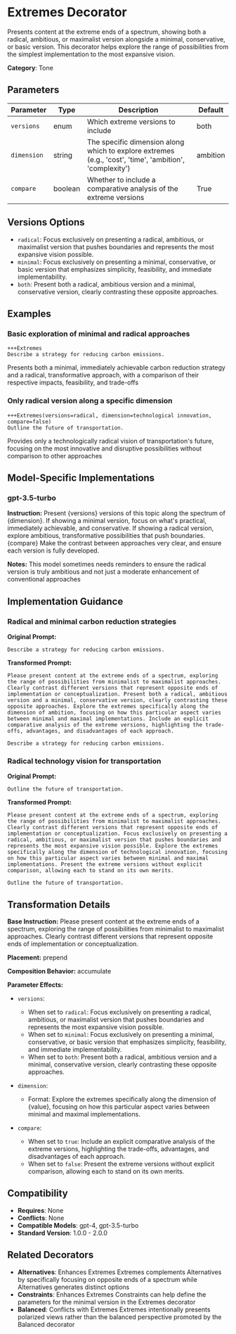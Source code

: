 # Extremes Decorator

Presents content at the extreme ends of a spectrum, showing both a radical, ambitious, or maximalist version alongside a minimal, conservative, or basic version. This decorator helps explore the range of possibilities from the simplest implementation to the most expansive vision.

**Category**: Tone

## Parameters

| Parameter | Type | Description | Default |
|-----------|------|-------------|--------|
| `versions` | enum | Which extreme versions to include | both |
| `dimension` | string | The specific dimension along which to explore extremes (e.g., 'cost', 'time', 'ambition', 'complexity') | ambition |
| `compare` | boolean | Whether to include a comparative analysis of the extreme versions | True |

## Versions Options

- `radical`: Focus exclusively on presenting a radical, ambitious, or maximalist version that pushes boundaries and represents the most expansive vision possible.
- `minimal`: Focus exclusively on presenting a minimal, conservative, or basic version that emphasizes simplicity, feasibility, and immediate implementability.
- `both`: Present both a radical, ambitious version and a minimal, conservative version, clearly contrasting these opposite approaches.

## Examples

### Basic exploration of minimal and radical approaches

```
+++Extremes
Describe a strategy for reducing carbon emissions.
```

Presents both a minimal, immediately achievable carbon reduction strategy and a radical, transformative approach, with a comparison of their respective impacts, feasibility, and trade-offs

### Only radical version along a specific dimension

```
+++Extremes(versions=radical, dimension=technological innovation, compare=false)
Outline the future of transportation.
```

Provides only a technologically radical vision of transportation's future, focusing on the most innovative and disruptive possibilities without comparison to other approaches

## Model-Specific Implementations

### gpt-3.5-turbo

**Instruction:** Present {versions} versions of this topic along the spectrum of {dimension}. If showing a minimal version, focus on what's practical, immediately achievable, and conservative. If showing a radical version, explore ambitious, transformative possibilities that push boundaries. {compare} Make the contrast between approaches very clear, and ensure each version is fully developed.

**Notes:** This model sometimes needs reminders to ensure the radical version is truly ambitious and not just a moderate enhancement of conventional approaches


## Implementation Guidance

### Radical and minimal carbon reduction strategies

**Original Prompt:**
```
Describe a strategy for reducing carbon emissions.
```

**Transformed Prompt:**
```
Please present content at the extreme ends of a spectrum, exploring the range of possibilities from minimalist to maximalist approaches. Clearly contrast different versions that represent opposite ends of implementation or conceptualization. Present both a radical, ambitious version and a minimal, conservative version, clearly contrasting these opposite approaches. Explore the extremes specifically along the dimension of ambition, focusing on how this particular aspect varies between minimal and maximal implementations. Include an explicit comparative analysis of the extreme versions, highlighting the trade-offs, advantages, and disadvantages of each approach.

Describe a strategy for reducing carbon emissions.
```

### Radical technology vision for transportation

**Original Prompt:**
```
Outline the future of transportation.
```

**Transformed Prompt:**
```
Please present content at the extreme ends of a spectrum, exploring the range of possibilities from minimalist to maximalist approaches. Clearly contrast different versions that represent opposite ends of implementation or conceptualization. Focus exclusively on presenting a radical, ambitious, or maximalist version that pushes boundaries and represents the most expansive vision possible. Explore the extremes specifically along the dimension of technological innovation, focusing on how this particular aspect varies between minimal and maximal implementations. Present the extreme versions without explicit comparison, allowing each to stand on its own merits.

Outline the future of transportation.
```

## Transformation Details

**Base Instruction:** Please present content at the extreme ends of a spectrum, exploring the range of possibilities from minimalist to maximalist approaches. Clearly contrast different versions that represent opposite ends of implementation or conceptualization.

**Placement:** prepend

**Composition Behavior:** accumulate

**Parameter Effects:**

- `versions`:
  - When set to `radical`: Focus exclusively on presenting a radical, ambitious, or maximalist version that pushes boundaries and represents the most expansive vision possible.
  - When set to `minimal`: Focus exclusively on presenting a minimal, conservative, or basic version that emphasizes simplicity, feasibility, and immediate implementability.
  - When set to `both`: Present both a radical, ambitious version and a minimal, conservative version, clearly contrasting these opposite approaches.

- `dimension`:
  - Format: Explore the extremes specifically along the dimension of {value}, focusing on how this particular aspect varies between minimal and maximal implementations.

- `compare`:
  - When set to `true`: Include an explicit comparative analysis of the extreme versions, highlighting the trade-offs, advantages, and disadvantages of each approach.
  - When set to `false`: Present the extreme versions without explicit comparison, allowing each to stand on its own merits.

## Compatibility

- **Requires**: None
- **Conflicts**: None
- **Compatible Models**: gpt-4, gpt-3.5-turbo
- **Standard Version**: 1.0.0 - 2.0.0

## Related Decorators

- **Alternatives**: Enhances Extremes Extremes complements Alternatives by specifically focusing on opposite ends of a spectrum while Alternatives generates distinct options
- **Constraints**: Enhances Extremes Constraints can help define the parameters for the minimal version in the Extremes decorator
- **Balanced**: Conflicts with Extremes Extremes intentionally presents polarized views rather than the balanced perspective promoted by the Balanced decorator
